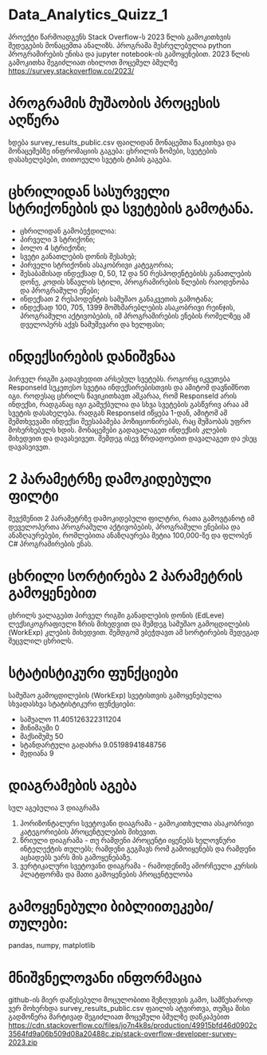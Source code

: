 # Data_Analytics_Quizz_1
პროექტი წარმოადგენს Stack Overflow-ს 2023 წლის გამოკითხვის შედეგების მონაცემთა ანალიზს. პროგრამა შესრულებულია python პროგრამირების ენისა და jupyter notebook-ის გამოყენებით.
2023 წლის გამოკითხა შეგიძლიათ იხილოთ მოცემულ ბმულზე
https://survey.stackoverflow.co/2023/

# პროგრამის მუშაობის პროცესის აღწერა
ხდება survey_results_public.csv ფაილიდან მონაცემთა წაკითხვა და მონაცემებზე ინფრომაციის გაგება: ცხრილის ზომები, სვეტების დასახელებები, თითოეული სვეტის ტიპის გაგება. 

# ცხრილიდან სასურველი სტრიქონების და სვეტების გამოტანა. 
* ცხრილიდან გამობეჭდილია:
* პირველი 3 სტრიქონი;
* ბოლო 4 სტრიქონი;
* სვეტი განათლების დონის შესახებ;
* პირველი სტრიქონის ასაკობრივი კატეგორია;
* შესაბამისად ინდექსად 0, 50, 12 და 50 რესპოდენტებისს განათლების დონე, კოდის სწავლის სტილი, პროგრამირების წლების რაოდენობა და პროგრამული ენები;
* ინდექსათ 2 რესპოდენტის სამუშაო განაკვეთის გამოტანა;
* ინდექსად 100, 705, 1399 მომხმარებლების ასაკობრივი რეინჯის, პროგრამული აქტივობების, იმ პროგრამირების ენების რომელზეც ამ დველოპერს აქვს ნამუშევარი და ხელფასი;

  
# ინდექსირების დანიშვნაა
პირველ რიგში გადავხედით არსებულ სვეტებს. როგორც იკვეთება ResponseId სუკეთესო სვეტია ინდექსირებისთვის და ამიტომ დავნიშნოთ იგი. როდესაც ცხრილს წავიკითხავთ 
აშკარაა, რომ ResponseId  არის ინდექსი, რადგანაც იგი გამუქბულია და სხვა სვეტების გასწვრივ არაა ამ სვეტის დასახელება.
რადგან ResponseId იწყება 1-დან, ამიტომ ამ შემთხვევაში ინდექსი შეესაბამება პოზიციონირებას, რაც მუშაობას უფრო მოხერხებულს ხდის.
მონაცემები გადავალაგეთ ინდექსის კლების მიხედვით და დავასეივეთ. შემდეგ ისევ ზრდადოებით დავალაგეთ და ესეც დავასეივეთ.


# 2 პარამეტრზე დამოკიდებული ფილტი
შევქმენით 2 პარამეტრზე დამოკიდებული ფილტრი, რათა გამოვტანოტ იმ დეველოპერთა პროგრამული აქტივობების, პროგრამული ენებისა
და ანაზღაურებები, რომლებითა ანაზღაურება მეტია 100,000-ზე და ფლობენ C# პროგრამირების ენას.

# ცხრილი სორტირება 2 პარამეტრის გამოყენებით
ცხრილს ვალაგებთ პირველ რიგში განადლების დონის (EdLeve) ლექსიკოგრაფიული ზრის მიხედვით და შემდეგ სამუშაო გამოცდილების (WorkExp) კლების მიხედვით. შემდგომ ვბეჭდავთ ამ სორტირების
შედეგად შეცვლილ ცხრილს.

# სტატისტიკური ფუნქციები
სამუშაო გამოცდილების (WorkExp) სვეტისთვის გამოყენებულია სხვადასხვა სტატისტიკური ფუნქციები:
* საშუალო 11.405126322311204
* მინიმაუმი 0
* მაქსიმუმუ 50
* სტანდარტული გადახრა 9.05198941848756
* მედიანა 9

# დიაგრამების აგება
სულ აგებულია 3 დიაგრამა
1) ჰორიზონტალური სვეტოვანი დიაგრამა - გამოკითხულთა ასაკობრივი კატეგორიების პროცენტულების მიხევით.
2) წრიული დიაგრამა - თუ რამდენი პროცენტი იყენებს ხელოვნური ინტელექტის თულებს; რამდენი გეგმავს რომ გამოიყენებს და რამდენი აცხადებს უარს მის გამოყენებაზე.
3) ვერტიკალური სვეტოვანი დიაგრამა - რამოდენიმე ამორჩეული კურსის პლატფორმა და მათი გამოყენების პროცენტულობა



# გამოყენებული ბიბლიითეკები/თულები:
pandas, numpy, matplotlib

# მნიშვნელოვანი ინფორმაცია
github-ის მიერ დაწესებული მოცულობითი შეზღუდვის გამო, სამწუხაროდ ვერ მოხერხდა survey_results_public.csv ფაილის ატვირთვა, თუმცა მისი გადმოწერა მარტივად შეგიძლიათ
მოცემული ბმულზე დაწკაპებით
https://cdn.stackoverflow.co/files/jo7n4k8s/production/49915bfd46d0902c3564fd9a06b509d08a20488c.zip/stack-overflow-developer-survey-2023.zip
